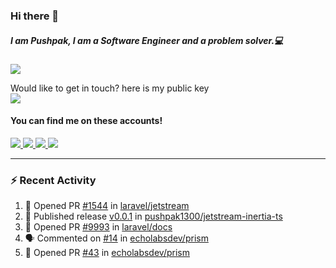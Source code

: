 ### Hi there 👋


##### I am Pushpak, I am a Software Engineer and a problem solver.💻

![](https://komarev.com/ghpvc/?username=pushpak1300)

 Would like to get in touch? here is my public key 
 <br> <a href='https://keybase.io/pushpak1300'><img src="https://img.shields.io/keybase/pgp/pushpak1300?color=pinl&label=PGP&style=for-the-badge"/></a></br>
#### You can find me on these accounts!
<p>
<a href='https://twitter.com/pushpak1300'><a href="https://pushpak1300.me/" target="_blank">
  <img src="https://img.shields.io/badge/website-%23E34F26.svg?&style=for-the-badge" />
</a> 
 
 <a href="https://twitter.com/pushpak1300" target="_blank">
  <img src="https://img.shields.io/badge/twitter-%231DA1F2.svg?&style=for-the-badge&logo=twitter&logoColor=white" />
</a> 

<a href="https://www.linkedin.com/in/pushpak-c-286b17b1/" target="_blank">
  <img src="https://img.shields.io/badge/linkedin-%230077B5.svg?&style=for-the-badge&logo=linkedin&logoColor=white" />
</a> 

<a href="https://dev.to/pushpak1300/" target="_blank">
  <img src="http://img.shields.io/badge/dev.to-gray?style=for-the-badge&logo=dev.to&?logoColor=white?logoWidth=100?label=" />
</a> 


</p>

---

### ⚡ Recent Activity

<!--START_SECTION:activity-->
1. 💪 Opened PR [#1544](https://github.com/laravel/jetstream/pull/1544) in [laravel/jetstream](https://github.com/laravel/jetstream)
2. 🚀 Published release [v0.0.1](https://github.com/pushpak1300/jetstream-inertia-ts/releases/tag/v0.0.1) in [pushpak1300/jetstream-inertia-ts](https://github.com/pushpak1300/jetstream-inertia-ts)
3. 💪 Opened PR [#9993](https://github.com/laravel/docs/pull/9993) in [laravel/docs](https://github.com/laravel/docs)
4. 🗣 Commented on [#14](https://github.com/echolabsdev/prism/issues/14#issuecomment-2439400021) in [echolabsdev/prism](https://github.com/echolabsdev/prism)
5. 💪 Opened PR [#43](https://github.com/echolabsdev/prism/pull/43) in [echolabsdev/prism](https://github.com/echolabsdev/prism)
<!--END_SECTION:activity-->

